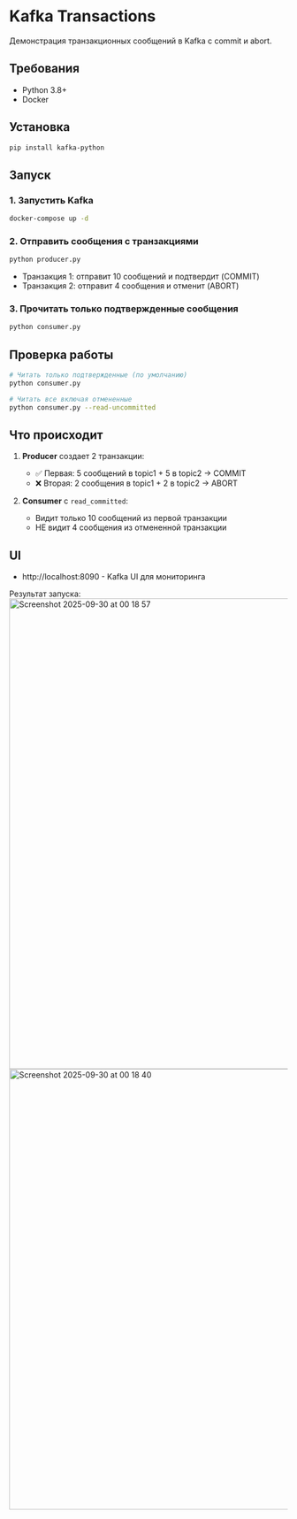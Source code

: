 # Kafka Transactions

Демонстрация транзакционных сообщений в Kafka с commit и abort.

## Требования

- Python 3.8+
- Docker

## Установка

```bash
pip install kafka-python
```

## Запуск

### 1. Запустить Kafka
```bash
docker-compose up -d
```

### 2. Отправить сообщения с транзакциями
```bash
python producer.py
```
- Транзакция 1: отправит 10 сообщений и подтвердит (COMMIT)
- Транзакция 2: отправит 4 сообщения и отменит (ABORT)

### 3. Прочитать только подтвержденные сообщения
```bash
python consumer.py
```

## Проверка работы

```bash
# Читать только подтвержденные (по умолчанию)
python consumer.py

# Читать все включая отмененные
python consumer.py --read-uncommitted
```

## Что происходит

1. **Producer** создает 2 транзакции:
   - ✅ Первая: 5 сообщений в topic1 + 5 в topic2 → COMMIT
   - ❌ Вторая: 2 сообщения в topic1 + 2 в topic2 → ABORT

2. **Consumer** с `read_committed`:
   - Видит только 10 сообщений из первой транзакции
   - НЕ видит 4 сообщения из отмененной транзакции

## UI

- http://localhost:8090 - Kafka UI для мониторинга


Результат запуска:
<img width="1003" height="851" alt="Screenshot 2025-09-30 at 00 18 57" src="https://github.com/user-attachments/assets/3ff43956-a852-4b92-81e1-5a7d5843252a" />
<img width="1021" height="797" alt="Screenshot 2025-09-30 at 00 18 40" src="https://github.com/user-attachments/assets/fb85157c-2cd1-444a-be12-85c32a53d4ac" />
